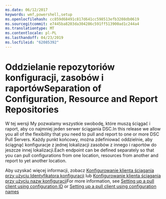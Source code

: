 ```yaml
---
ms.date: 06/12/2017
keywords: wmf,powershell,setup
ms.openlocfilehash: cc859d68491c817d641cc598513efb3208db0619
ms.sourcegitcommit: e7445ba8203da304286c591ff513900ad1c244a4
ms.translationtype: MT
ms.contentlocale: pl-PL
ms.lasthandoff: 04/23/2019
ms.locfileid: "62085392"
---
```

# <a name="separation-of-configuration-resource-and-report-repositories"></a><span data-ttu-id="09b77-102">Oddzielanie repozytoriów konfiguracji, zasobów i raportów</span><span class="sxs-lookup"><span data-stu-id="09b77-102">Separation of Configuration, Resource and Report Repositories</span></span>

<span data-ttu-id="09b77-103">W tej wersji My pozwalamy wszystkie swobodę, które muszą ściągać i raport, aby co najmniej jeden serwer ściągania DSC.</span><span class="sxs-lookup"><span data-stu-id="09b77-103">In this release we allow you all of the flexibility that you need to pull and report to one or more DSC Pull Servers.</span></span> <span data-ttu-id="09b77-104">Każdy punkt końcowy, można zdefiniować oddzielnie, aby ściągnąć konfiguracje z jednej lokalizacji zasobów z innego i raportów do jeszcze innej lokalizacji.</span><span class="sxs-lookup"><span data-stu-id="09b77-104">Each endpoint can be defined separately so that you can pull configurations from one location, resources from another and report to yet another location.</span></span>

<span data-ttu-id="09b77-105">Aby uzyskać więcej informacji, zobacz [Konfigurowanie klienta ściągania przy użyciu Identyfikatora konfiguracji](https://msdn.microsoft.com/powershell/dsc/pullclientconfigid) lub [Konfigurowanie klienta ściągania przy użyciu nazw konfiguracji](https://msdn.microsoft.com/powershell/dsc/pullclientconfignames)</span><span class="sxs-lookup"><span data-stu-id="09b77-105">For more information, see [Setting up a pull client using configuration ID](https://msdn.microsoft.com/powershell/dsc/pullclientconfigid) or [Setting up a pull client using configuration names](https://msdn.microsoft.com/powershell/dsc/pullclientconfignames)</span></span>
